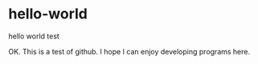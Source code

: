 # hello-world
hello world test

OK. This is a test of github. I hope I can enjoy developing programs here.
